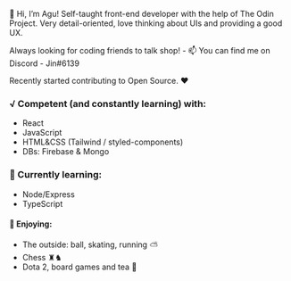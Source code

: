 👋 Hi, I’m Agu! Self-taught front-end developer with the help of The Odin Project. Very detail-oriented, love thinking about UIs and providing a good UX.

Always looking for coding friends to talk shop! - 📫 You can find me on Discord - Jin#6139

Recently started contributing to Open Source. ❤


### √ Competent (and constantly learning) with:
  - React
  - JavaScript
  - HTML&CSS (Tailwind / styled-components)
  - DBs: Firebase & Mongo

### 📝 Currently learning: 
  - Node/Express
  - TypeScript




#### 🙌 Enjoying:
- The outside: ball, skating, running ⛅️
- Chess ♜♞
- Dota 2, board games and tea 🍵



<!---
jinitsuga/jinitsuga is a ✨ special ✨ repository because its `README.md` (this file) appears on your GitHub profile.
You can click the Preview link to take a look at your changes.
--->
